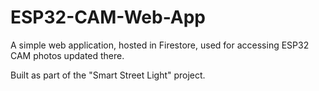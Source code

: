 # ESP32-CAM-Web-App

A simple web application, hosted in Firestore, used for accessing ESP32 CAM photos updated there.

Built as part of the "Smart Street Light" project.